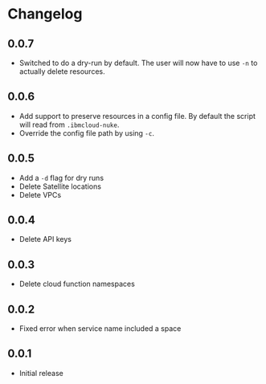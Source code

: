 # Changelog

## 0.0.7

* Switched to do a dry-run by default. The user will now have to use `-n` to actually delete resources.

## 0.0.6

* Add support to preserve resources in a config file. By default the script will read from `.ibmcloud-nuke`.
* Override the config file path by using `-c`.

## 0.0.5

* Add a `-d` flag for dry runs
* Delete Satellite locations
* Delete VPCs

## 0.0.4

* Delete API keys

## 0.0.3

* Delete cloud function namespaces

## 0.0.2

* Fixed error when service name included a space

## 0.0.1

* Initial release
